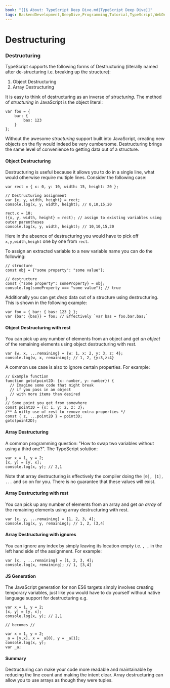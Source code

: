 ```yaml
---
book: "[[§ About꞉ TypeScript Deep Dive.md|TypeScript Deep Dive]]"
tags: BackendDevelopment,DeepDive,Programming,Tutorial,TypeScript,WebDevelopment
---
```


# Destructuring

### Destructuring

TypeScript supports the following forms of Destructuring (literally named after de-structuring i.e. breaking up the structure):

1. Object Destructuring
2. Array Destructuring

It is easy to think of destructuring as an inverse of _structuring_. The method of _structuring_ in JavaScript is the object literal:

```
var foo = {
    bar: {
        bas: 123
    }
};
```

Without the awesome _structuring_ support built into JavaScript, creating new objects on the fly would indeed be very cumbersome. Destructuring brings the same level of convenience to getting data out of a structure.

#### Object Destructuring

Destructuring is useful because it allows you to do in a single line, what would otherwise require multiple lines. Consider the following case:

```
var rect = { x: 0, y: 10, width: 15, height: 20 };

// Destructuring assignment
var {x, y, width, height} = rect;
console.log(x, y, width, height); // 0,10,15,20

rect.x = 10;
({x, y, width, height} = rect); // assign to existing variables using outer parentheses
console.log(x, y, width, height); // 10,10,15,20
```

Here in the absence of destructuring you would have to pick off `x,y,width,height` one by one from `rect`.

To assign an extracted variable to a new variable name you can do the following:

```
// structure
const obj = {"some property": "some value"};

// destructure
const {"some property": someProperty} = obj;
console.log(someProperty === "some value"); // true
```

Additionally you can get _deep_ data out of a structure using destructuring. This is shown in the following example:

```
var foo = { bar: { bas: 123 } };
var {bar: {bas}} = foo; // Effectively `var bas = foo.bar.bas;`
```

#### Object Destructuring with rest

You can pick up any number of elements from an object and get _an object_ of the remaining elements using object destructuring with rest.

```
var {w, x, ...remaining} = {w: 1, x: 2, y: 3, z: 4};
console.log(w, x, remaining); // 1, 2, {y:3,z:4}
```

A common use case is also to ignore certain properties. For example:

```
// Example function
function goto(point2D: {x: number, y: number}) {
  // Imagine some code that might break
  // if you pass in an object
  // with more items than desired
}
// Some point you get from somewhere
const point3D = {x: 1, y: 2, z: 3};
/** A nifty use of rest to remove extra properties */
const { z, ...point2D } = point3D;
goto(point2D);
```

#### Array Destructuring

A common programming question: "How to swap two variables without using a third one?". The TypeScript solution:

```
var x = 1, y = 2;
[x, y] = [y, x];
console.log(x, y); // 2,1
```

Note that array destructuring is effectively the compiler doing the `[0], [1], ...` and so on for you. There is no guarantee that these values will exist.

#### Array Destructuring with rest

You can pick up any number of elements from an array and get _an array_ of the remaining elements using array destructuring with rest.

```
var [x, y, ...remaining] = [1, 2, 3, 4];
console.log(x, y, remaining); // 1, 2, [3,4]
```

#### Array Destructuring with ignores

You can ignore any index by simply leaving its location empty i.e. `, ,` in the left hand side of the assignment. For example:

```
var [x, , ...remaining] = [1, 2, 3, 4];
console.log(x, remaining); // 1, [3,4]
```

#### JS Generation

The JavaScript generation for non ES6 targets simply involves creating temporary variables, just like you would have to do yourself without native language support for destructuring e.g.

```
var x = 1, y = 2;
[x, y] = [y, x];
console.log(x, y); // 2,1

// becomes //

var x = 1, y = 2;
_a = [y,x], x = _a[0], y = _a[1];
console.log(x, y);
var _a;
```

#### Summary

Destructuring can make your code more readable and maintainable by reducing the line count and making the intent clear. Array destructuring can allow you to use arrays as though they were tuples.